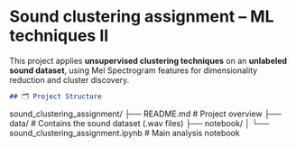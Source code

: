 # Sound clustering assignment – ML techniques II

This project applies **unsupervised clustering techniques** on an **unlabeled sound dataset**, using Mel Spectrogram features for dimensionality reduction and cluster discovery.


```markdown
## 🗂️ Project Structure

```

sound\_clustering\_assignment/
├── README.md                         # Project overview
├── data/                             # Contains the sound dataset (.wav files)
├── notebook/
│   └── sound\_clustering\_assignment.ipynb  # Main analysis notebook

```

